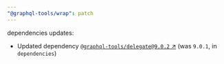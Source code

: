 ```yaml
---
"@graphql-tools/wrap": patch
---
```


dependencies updates: 

- Updated dependency [`@graphql-tools/delegate@9.0.2` ↗︎](https://www.npmjs.com/package/@graphql-tools/delegate/v/9.0.2) (was `9.0.1`, in `dependencies`)
